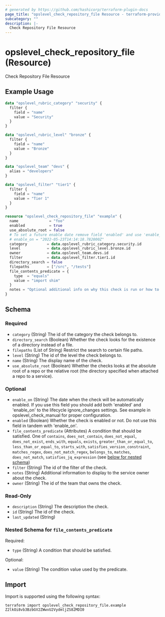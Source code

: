 ```yaml
---
# generated by https://github.com/hashicorp/terraform-plugin-docs
page_title: "opslevel_check_repository_file Resource - terraform-provider-opslevel"
subcategory: ""
description: |-
  Check Repository File Resource
---
```


# opslevel_check_repository_file (Resource)

Check Repository File Resource

## Example Usage

```terraform
data "opslevel_rubric_category" "security" {
  filter {
    field = "name"
    value = "Security"
  }
}

data "opslevel_rubric_level" "bronze" {
  filter {
    field = "name"
    value = "Bronze"
  }
}

data "opslevel_team" "devs" {
  alias = "developers"
}

data "opslevel_filter" "tier1" {
  filter {
    field = "name"
    value = "Tier 1"
  }
}

resource "opslevel_check_repository_file" "example" {
  name              = "foo"
  enabled           = true
  use_absolute_root = false
  # To set a future enable date remove field 'enabled' and use 'enable_on'
  # enable_on = "2022-05-23T14:14:18.782000Z"
  category         = data.opslevel_rubric_category.security.id
  level            = data.opslevel_rubric_level.bronze.id
  owner            = data.opslevel_team.devs.id
  filter           = data.opslevel_filter.tier1.id
  directory_search = false
  filepaths        = ["/src", "/tests"]
  file_contents_predicate = {
    type  = "equals"
    value = "import shim"
  }
  notes = "Optional additional info on why this check is run or how to fix it"
}
```

<!-- schema generated by tfplugindocs -->
## Schema

### Required

- `category` (String) The id of the category the check belongs to.
- `directory_search` (Boolean) Whether the check looks for the existence of a directory instead of a file.
- `filepaths` (List of String) Restrict the search to certain file paths.
- `level` (String) The id of the level the check belongs to.
- `name` (String) The display name of the check.
- `use_absolute_root` (Boolean) Whether the checks looks at the absolute root of a repo or the relative root (the directory specified when attached a repo to a service).

### Optional

- `enable_on` (String) The date when the check will be automatically enabled.
 If you use this field you should add both 'enabled' and 'enable_on' to the lifecycle ignore_changes settings.
 See example in opslevel_check_manual for proper configuration.
- `enabled` (Boolean) Whether the check is enabled or not.  Do not use this field in tandem with 'enable_on'.
- `file_contents_predicate` (Attributes) A condition that should be satisfied. One of `contains`, `does_not_contain`, `does_not_equal`, `does_not_exist`, `ends_with`, `equals`, `exists`, `greater_than_or_equal_to`, `less_than_or_equal_to`, `starts_with`, `satisfies_version_constraint`, `matches_regex`, `does_not_match_regex`, `belongs_to`, `matches`, `does_not_match`, `satisfies_jq_expression` (see [below for nested schema](#nestedatt--file_contents_predicate))
- `filter` (String) The id of the filter of the check.
- `notes` (String) Additional information to display to the service owner about the check.
- `owner` (String) The id of the team that owns the check.

### Read-Only

- `description` (String) The description the check.
- `id` (String) The id of the check.
- `last_updated` (String)

<a id="nestedatt--file_contents_predicate"></a>
### Nested Schema for `file_contents_predicate`

Required:

- `type` (String) A condition that should be satisfied.

Optional:

- `value` (String) The condition value used by the predicate.

## Import

Import is supported using the following syntax:

```shell
terraform import opslevel_check_repository_file.example Z2lkOi8vb3BzbGV2ZWwvU2VydmljZS82MDI0
```
